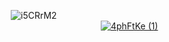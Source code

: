                ![i5CRrM2](https://github.com/user-attachments/assets/66773345-2117-4fca-b6d9-1b011431993f)
                          [![4phFtKe (1)](https://github.com/user-attachments/assets/d43b1cf6-b03a-4923-b867-025906459a25)](https://rentry.co/mulloily)
<!---
mulloily/mulloily is a ✨ special ✨ repository because its `README.md` (this file) appears on your GitHub profile.
You can click the Preview link to take a look at your changes.
--->
